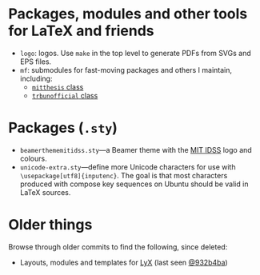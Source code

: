 # Packages, modules and other tools for LaTeX and friends

- `logo`: logos. Use `make` in the top level to generate PDFs from SVGs and EPS files.
- `mf`: submodules for fast-moving packages and others I maintain, including:
  - [`mitthesis` class](https://github.com/khaeru/mitthesis)
  - [`trbunofficial` class](https://github.com/khaeru/trb-latex)

# Packages (`.sty`)

- `beamerthememitidss.sty`—a Beamer theme with the [MIT IDSS](https://idss.mit.edu) logo and colours.
- `unicode-extra.sty`—define more Unicode characters for use with `\usepackage[utf8]{inputenc}`. The goal is that most characters produced with compose key sequences on Ubuntu should be valid in LaTeX sources.

# Older things

Browse through older commits to find the following, since deleted:

- Layouts, modules and templates for [LyX](https://lyx.org) (last seen [@932b4ba](https://github.com/khaeru/tex/commit/932b4ba))
